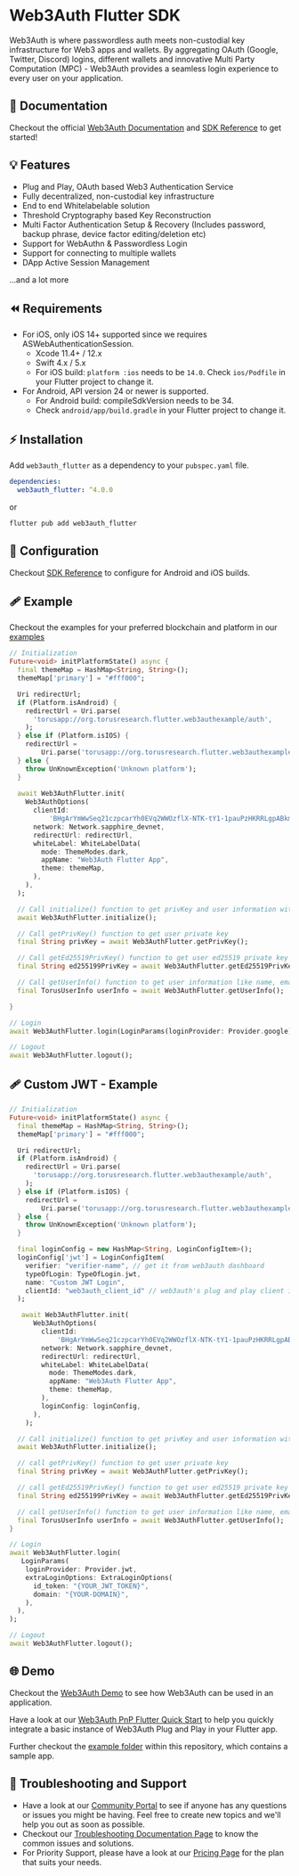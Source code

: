 # Web3Auth Flutter SDK

Web3Auth is where passwordless auth meets non-custodial key infrastructure for Web3 apps and wallets. By aggregating OAuth (Google, Twitter, Discord) logins, different wallets and innovative Multi Party Computation (MPC) - Web3Auth provides a seamless login experience to every user on your application.

## 📖 Documentation

Checkout the official [Web3Auth Documentation](https://web3auth.io/docs) and [SDK Reference](https://web3auth.io/docs/sdk/pnp/flutter) to get started!

## 💡 Features

- Plug and Play, OAuth based Web3 Authentication Service
- Fully decentralized, non-custodial key infrastructure
- End to end Whitelabelable solution
- Threshold Cryptography based Key Reconstruction
- Multi Factor Authentication Setup & Recovery (Includes password, backup
  phrase, device factor editing/deletion etc)
- Support for WebAuthn & Passwordless Login
- Support for connecting to multiple wallets
- DApp Active Session Management

...and a lot more

## ⏪ Requirements

- For iOS, only iOS 14+ supported since we requires ASWebAuthenticationSession.
  - Xcode 11.4+ / 12.x
  - Swift 4.x / 5.x
  - For iOS build: `platform :ios` needs to be `14.0`. Check `ios/Podfile` in
    your Flutter project to change it.
- For Android, API version 24 or newer is supported.
  - For Android build: compileSdkVersion needs to be 34.
  - Check `android/app/build.gradle` in your Flutter project to change it.

## ⚡ Installation

Add `web3auth_flutter` as a dependency to your `pubspec.yaml` file.

```yml
dependencies:
  web3auth_flutter: ^4.0.0
```

or

```sh
flutter pub add web3auth_flutter
```

## 🌟 Configuration

Checkout [SDK Reference](https://web3auth.io/docs/sdk/pnp/flutter/install) to configure for Android and iOS
builds.

## 🩹 Example

Checkout the examples for your preferred blockchain and platform in our [examples](https://web3auth.io/docs/examples)

```dart
// Initialization
Future<void> initPlatformState() async {
  final themeMap = HashMap<String, String>();
  themeMap['primary'] = "#fff000";

  Uri redirectUrl;
  if (Platform.isAndroid) {
    redirectUrl = Uri.parse(
      'torusapp://org.torusresearch.flutter.web3authexample/auth',
    );
  } else if (Platform.isIOS) {
    redirectUrl =
        Uri.parse('torusapp://org.torusresearch.flutter.web3authexample');
  } else {
    throw UnKnownException('Unknown platform');
  }
  
  await Web3AuthFlutter.init(
    Web3AuthOptions(
      clientId:
          'BHgArYmWwSeq21czpcarYh0EVq2WWOzflX-NTK-tY1-1pauPzHKRRLgpABkmYiIV_og9jAvoIxQ8L3Smrwe04Lw',
      network: Network.sapphire_devnet,
      redirectUrl: redirectUrl,
      whiteLabel: WhiteLabelData(
        mode: ThemeModes.dark,
        appName: "Web3Auth Flutter App",
        theme: themeMap,
      ),
    ),
  );

  // Call initialize() function to get privKey and user information without relogging in user if a user has an active session
  await Web3AuthFlutter.initialize();

  // Call getPrivKey() function to get user private key
  final String privKey = await Web3AuthFlutter.getPrivKey();

  // Call getEd25519PrivKey() function to get user ed25519 private key
  final String ed255199PrivKey = await Web3AuthFlutter.getEd25519PrivKey();

  // Call getUserInfo() function to get user information like name, email, verifier, verifierId etc.
  final TorusUserInfo userInfo = await Web3AuthFlutter.getUserInfo();

}

// Login
await Web3AuthFlutter.login(LoginParams(loginProvider: Provider.google));

// Logout
await Web3AuthFlutter.logout();
```

## 🩹 Custom JWT - Example

```dart
// Initialization
Future<void> initPlatformState() async {
  final themeMap = HashMap<String, String>();
  themeMap['primary'] = "#fff000";

  Uri redirectUrl;
  if (Platform.isAndroid) {
    redirectUrl = Uri.parse(
      'torusapp://org.torusresearch.flutter.web3authexample/auth',
    );
  } else if (Platform.isIOS) {
    redirectUrl =
        Uri.parse('torusapp://org.torusresearch.flutter.web3authexample');
  } else {
    throw UnKnownException('Unknown platform');
  }

  final loginConfig = new HashMap<String, LoginConfigItem>();
  loginConfig['jwt'] = LoginConfigItem(
    verifier: "verifier-name", // get it from web3auth dashboard
    typeOfLogin: TypeOfLogin.jwt,
    name: "Custom JWT Login",
    clientId: "web3auth_client_id" // web3auth's plug and play client id
  );

   await Web3AuthFlutter.init(
      Web3AuthOptions(
        clientId:
            'BHgArYmWwSeq21czpcarYh0EVq2WWOzflX-NTK-tY1-1pauPzHKRRLgpABkmYiIV_og9jAvoIxQ8L3Smrwe04Lw',
        network: Network.sapphire_devnet,
        redirectUrl: redirectUrl,
        whiteLabel: WhiteLabelData(
          mode: ThemeModes.dark,
          appName: "Web3Auth Flutter App",
          theme: themeMap,
        ),
        loginConfig: loginConfig,
      ),
    );

  // Call initialize() function to get privKey and user information without relogging in user if a user has an active session
  await Web3AuthFlutter.initialize();

  // call getPrivKey() function to get user private key
  final String privKey = await Web3AuthFlutter.getPrivKey();

  // call getEd25519PrivKey() function to get user ed25519 private key
  final String ed255199PrivKey = await Web3AuthFlutter.getEd25519PrivKey();

  // call getUserInfo() function to get user information like name, email, verifier, verifierId etc
  final TorusUserInfo userInfo = await Web3AuthFlutter.getUserInfo();
}

// Login
await Web3AuthFlutter.login(
   LoginParams(
    loginProvider: Provider.jwt,
    extraLoginOptions: ExtraLoginOptions(
      id_token: "{YOUR_JWT_TOKEN}",
      domain: "{YOUR-DOMAIN}",
    ),
  ),
);

// Logout
await Web3AuthFlutter.logout();

```

## 🌐 Demo

Checkout the [Web3Auth Demo](https://demo-app.web3auth.io/) to see how Web3Auth can be used in an application.

Have a look at our [Web3Auth PnP Flutter Quick Start](https://web3auth.io/docs/quick-start?product=PNP&sdk=PNP_FLUTTER&framework=IOS&stepIndex=0) to help you quickly integrate a basic instance of Web3Auth Plug and Play in your Flutter app.

Further checkout the [example folder](https://github.com/Web3Auth/web3auth-flutter-sdk/tree/master/example) within this repository, which contains a sample app.

## 💬 Troubleshooting and Support

- Have a look at our [Community Portal](https://community.web3auth.io/) to see if anyone has any questions or issues you might be having. Feel free to create new topics and we'll help you out as soon as possible.
- Checkout our [Troubleshooting Documentation Page](https://web3auth.io/docs/troubleshooting) to know the common issues and solutions.
- For Priority Support, please have a look at our [Pricing Page](https://web3auth.io/pricing.html) for the plan that suits your needs.
